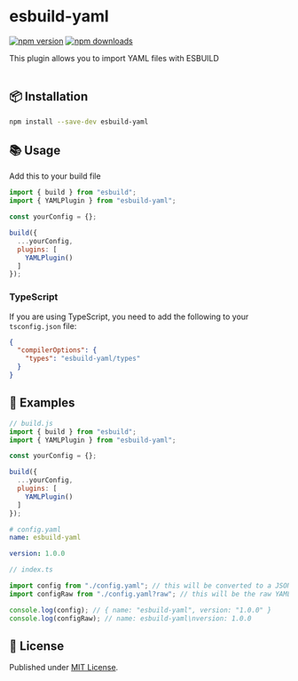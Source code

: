 # esbuild-yaml

[![npm version][npm-version-src]][npm-version-href]
[![npm downloads][npm-downloads-src]][npm-downloads-href]

This plugin allows you to import YAML files with ESBUILD
<br/>
<br/>

## 📦 Installation

```sh
npm install --save-dev esbuild-yaml
```

## 📚 Usage

Add this to your build file

```js
import { build } from "esbuild";
import { YAMLPlugin } from "esbuild-yaml";

const yourConfig = {};

build({
  ...yourConfig,
  plugins: [
    YAMLPlugin()
  ]
});
```

### TypeScript

If you are using TypeScript, you need to add the following to your `tsconfig.json` file:

```json
{
  "compilerOptions": {
    "types": "esbuild-yaml/types"
  }
}
```

## 📖 Examples

```js
// build.js
import { build } from "esbuild";
import { YAMLPlugin } from "esbuild-yaml";

const yourConfig = {};

build({
  ...yourConfig,
  plugins: [
    YAMLPlugin()
  ]
});
```

```yaml
# config.yaml
name: esbuild-yaml

version: 1.0.0
```

```ts
// index.ts

import config from "./config.yaml"; // this will be converted to a JSON object
import configRaw from "./config.yaml?raw"; // this will be the raw YAML string

console.log(config); // { name: "esbuild-yaml", version: "1.0.0" }
console.log(configRaw); // name: esbuild-yaml\nversion: 1.0.0
```

## 📄 License

Published under [MIT License](./LICENSE).

<!-- Badges -->

[npm-version-src]: https://img.shields.io/npm/v/esbuild-yaml?style=flat&colorA=18181B&colorB=4169E1
[npm-version-href]: https://npmjs.com/package/esbuild-yaml
[npm-downloads-src]: https://img.shields.io/npm/dm/esbuild-yaml?style=flat&colorA=18181B&colorB=4169E1
[npm-downloads-href]: https://npmjs.com/package/esbuild-yaml
